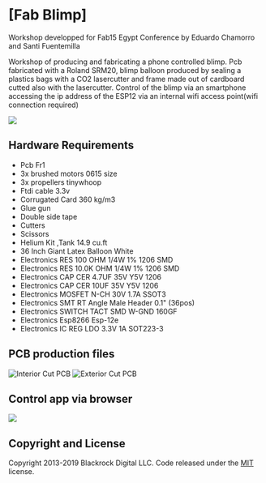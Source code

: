 # [Fab Blimp]

 Workshop developped for Fab15 Egypt Conference by Eduardo Chamorro and Santi Fuentemilla

 Workshop of producing and fabricating a phone controlled blimp. Pcb fabricated with a Roland SRM20, blimp balloon produced by sealing a plastics bags with a CO2 lasercutter and frame made out of cardboard cutted also with the lasercutter.
 Control of the blimp via an smartphone accessing the ip address of the ESP12 via an internal wifi access point(wifi connection required)

![](https://eduardochamorro.github.io/FabBlimp/fabblimp.jpg)

## Hardware Requirements

- Pcb Fr1
- 3x brushed motors 0615 size
- 3x propellers tinywhoop
- Ftdi cable 3.3v
- Corrugated Card 360 kg/m3
- Glue gun
-	Double side tape
- Cutters
-	Scissors
- Helium Kit ,Tank 14.9 cu.ft
- 36 Inch Giant Latex Balloon White
- Electronics		RES 100 OHM 1/4W 1% 1206 SMD
- Electronics		RES 10.0K OHM 1/4W 1% 1206 SMD
- Electronics		CAP CER 4.7UF 35V Y5V 1206
- Electronics		CAP CER 10UF 35V Y5V 1206
- Electronics		MOSFET N-CH 30V 1.7A SSOT3
- Electronics		SMT RT Angle Male Header 0.1" (36pos)
- Electronics		SWITCH TACT SMD W-GND 160GF
- Electronics		Esp8266 Esp-12e
- Electronics		IC REG LDO 3.3V 1A SOT223-3


## PCB production files

![Interior Cut PCB](https://eduardochamorro.github.io/FabBlimp/IncutZeppelin.png)
![Exterior Cut PCB](https://eduardochamorro.github.io/FabBlimp/OutcutZeppelin.png)

## Control app via browser

![](https://eduardochamorro.github.io/FabBlimp/control.jpg)



## Copyright and License

Copyright 2013-2019 Blackrock Digital LLC. Code released under the [MIT](https://github.com/BlackrockDigital/startbootstrap-freelancer/blob/gh-pages/LICENSE) license.
